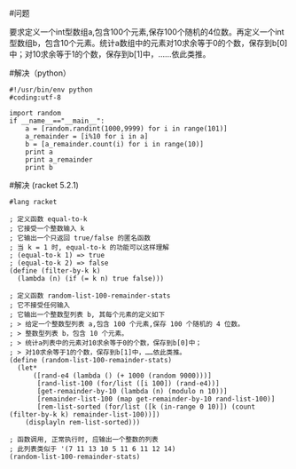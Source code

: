 #问题

要求定义一个int型数组a,包含100个元素,保存100个随机的4位数。再定义一个int型数组b，包含10个元素。统计a数组中的元素对10求余等于0的个数，保存到b[0]中；对10求余等于1的个数，保存到b[1]中，……依此类推。

#解决（python）

    #!/usr/bin/env python
    #coding:utf-8

    import random
    if __name__=="__main__":
        a = [random.randint(1000,9999) for i in range(101)]
        a_remainder = [i%10 for i in a]
        b = [a_remainder.count(i) for i in range(10)]
        print a
        print a_remainder
        print b

#解决 (racket 5.2.1)

```racket
#lang racket

; 定义函数 equal-to-k
; 它接受一个整数输入 k
; 它输出一个只返回 true/false 的匿名函数
; 当 k = 1 时, equal-to-k 的功能可以这样理解
; (equal-to-k 1) => true
; (equal-to-k 2) => false
(define (filter-by-k k) 
  (lambda (n) (if (= k n) true false)))

; 定义函数 random-list-100-remainder-stats
; 它不接受任何输入
; 它输出一个整数型列表 b, 其每个元素的定义如下
; > 给定一个整数型列表 a,包含 100 个元素,保存 100 个随机的 4 位数。
; > 整数型列表 b，包含 10 个元素。
; > 统计a列表中的元素对10求余等于0的个数，保存到b[0]中；
; > 对10求余等于1的个数，保存到b[1]中，……依此类推。
(define (random-list-100-remainder-stats)
  (let*
      ([rand-e4 (lambda () (+ 1000 (random 9000)))]
       [rand-list-100 (for/list ([i 100]) (rand-e4))]
       [get-remainder-by-10 (lambda (n) (modulo n 10))]
       [remainder-list-100 (map get-remainder-by-10 rand-list-100)]
       [rem-list-sorted (for/list ([k (in-range 0 10)]) (count (filter-by-k k) remainder-list-100))])
    (displayln rem-list-sorted)))

; 函数调用, 正常执行时, 应输出一个整数的列表
; 此列表类似于 '(7 11 13 10 5 11 6 11 12 14)
(random-list-100-remainder-stats)
```
